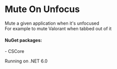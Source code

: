 <h1>Mute On Unfocus</h1>
<p>Mute a given application when it's unfocused <br>
For example to mute Valorant when tabbed out of it</p>

<h4>NuGet packages:</h4>
- CSCore

Running on .NET 6.0
